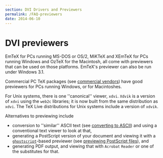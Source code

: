 ```yaml
---
section: DVI Drivers and Previewers
permalink: /FAQ-previewers
date: 2014-06-10
---
```


# DVI previewers

EmTeX for PCs running MS-DOS or OS/2, MiKTeX and
XEmTeX for PCs running Windows and OzTeX for the Macintosh, all
come with previewers that can be used on those platforms. EmTeX's
previewer can also be run under Windows&nbsp;3.1.

Commercial PC TeX packages (see 
[commercial vendors](/FAQ-commercial))
have good previewers for PCs running Windows, or for Macintoshes.

For Unix systems, there is one ''canonical'' viewer, `xdvi`.
`Xdvik` is a version of `xdvi` using the
`web2c` libraries; it is now built from the same distribution
as `xdvi`.  The TeX&nbsp;Live distributions for Unix systems
include a version of `xdvik`.

Alternatives to previewing include
  

-  conversion to ''similar'' ASCII text (see
    [converting to ASCII](/FAQ-toascii)) and using a
    conventional text viewer to look at that,
-  generating a PostScript version of your document and viewing it
    with a
    [`ghostscript`](https://www.ghostscript.com/)-based
    previewer (see 
    [previewing PostScript files](/FAQ-PSpreview)), and
-  generating  PDF output, and viewing that with
    `Acrobat` `Reader` or one of the substitutes for that.

